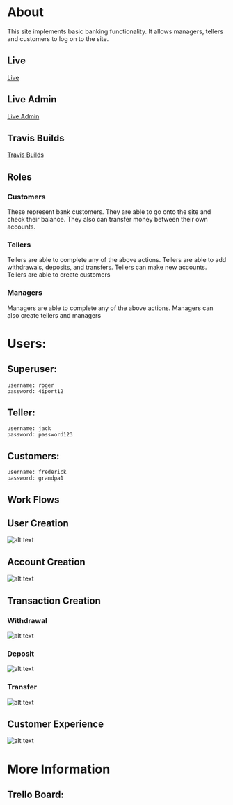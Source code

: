 # About
This site implements basic banking functionality.
It allows managers, tellers and customers to log on to the site.

## Live
[Live](https://serene-beach-16856.herokuapp.com/)

## Live Admin
[Live Admin](https://serene-beach-16856.herokuapp.com/admin/login/)

## Travis Builds
[Travis Builds](https://travis-ci.org/jasminenoack/test-site/branches)

## Roles

### Customers
These represent bank customers.
They are able to go onto the site and check their balance.
They also can transfer money between their own accounts.

### Tellers
Tellers are able to complete any of the above actions.
Tellers are able to add withdrawals, deposits, and transfers.
Tellers can make new accounts.
Tellers are able to create customers

### Managers
Managers are able to complete any of the above actions.
Managers can also create tellers and managers

# Users:
## Superuser:
    username: roger
    password: 4iport12

## Teller:
    username: jack
    password: password123

## Customers:
    username: frederick
    password: grandpa1

## Work Flows

## User Creation
![alt text](https://d3vv6lp55qjaqc.cloudfront.net/items/1V2B1W2v0t1g35342r3n/Screen%20Recording%202016-08-29%20at%2001.59%20AM.gif "User Creation")

## Account Creation
![alt text](https://d3vv6lp55qjaqc.cloudfront.net/items/0e0y2B3e1X0G0v462B1v/Screen%20Recording%202016-08-29%20at%2002.05%20AM.gif "Account Creation")

## Transaction Creation
### Withdrawal
![alt text](https://d3vv6lp55qjaqc.cloudfront.net/items/0p0U3o1B1v3h1q3F2l3F/Screen%20Recording%202016-08-29%20at%2002.06%20AM.gif "Withdrawal Creation")
### Deposit
![alt text](https://d3vv6lp55qjaqc.cloudfront.net/items/373R3e2K1O2H253k3J3v/Screen%20Recording%202016-08-29%20at%2002.07%20AM.gif "Deposit Creation")
### Transfer
![alt text](https://d3vv6lp55qjaqc.cloudfront.net/items/3t0E201B2h0J2i3e0s2U/Screen%20Recording%202016-08-29%20at%2002.08%20AM.gif "Transfer Creation")

## Customer Experience

![alt text](https://d3vv6lp55qjaqc.cloudfront.net/items/1l091g0h3E0A2S2M0L3T/Screen%20Recording%202016-08-29%20at%2002.46%20AM.gif "Customer Experience")

# More Information

## Trello Board:

